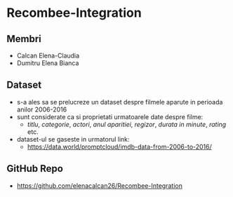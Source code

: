# Recombee-Integration

## **Membri**
- Calcan Elena-Claudia
- Dumitru Elena Bianca

## **Dataset** 
- s-a ales sa se prelucreze un dataset despre filmele aparute in perioada anilor 2006-2016  
- sunt considerate ca si proprietati urmatoarele date despre filme: 
  - _titlu_, _categorie_, _actori_, _anul aparitiei_, _regizor_, _durata in minute_, _rating_ etc. 
- dataset-ul se gaseste in urmatorul link: 
  - https://data.world/promptcloud/imdb-data-from-2006-to-2016/

## GitHub Repo 
- https://github.com/elenacalcan26/Recombee-Integration
